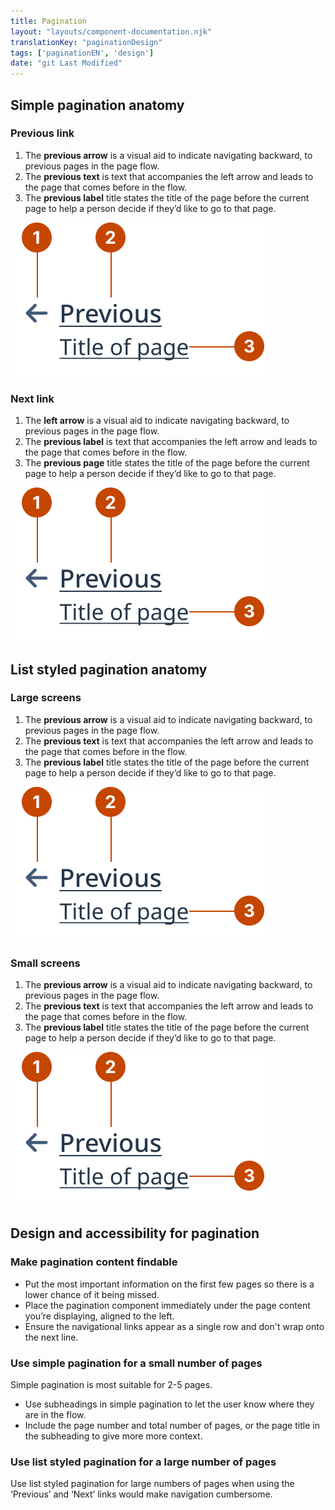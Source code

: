 ```yaml
---
title: Pagination
layout: "layouts/component-documentation.njk"
translationKey: "paginationDesign"
tags: ['paginationEN', 'design']
date: "git Last Modified"
---
```


## Simple pagination anatomy

### Previous link

<ol class="anatomy-list">
  <li>The <strong>previous arrow</strong> is a visual aid to indicate navigating backward, to previous pages in the page flow.</li>
  <li>The <strong>previous text</strong> is text that accompanies the left arrow and leads to the page that comes before in the flow.</li>
  <li>The <strong>previous label</strong> title states the title of the page before the current page to help a person decide if they’d like to go to that page.</li>
</ol>

<img class="b-sm b-default p-400 mb-500" src="/images/en/components/anatomy/gcds-pagination-simple-previous-anatomy.svg" alt="An image of the anatomy." />

### Next link

<ol class="anatomy-list" style="--start-value: 4">
  <li>The <strong>left arrow</strong> is a visual aid to indicate navigating backward, to previous pages in the page flow.</li>
  <li>The <strong>previous label</strong> is text that accompanies the left arrow and leads to the page that comes before in the flow.</li>
  <li>The <strong>previous page</strong> title states the title of the page before the current page to help a person decide if they’d like to go to that page.</li>
</ol>

<img class="b-sm b-default p-400" src="/images/en/components/anatomy/gcds-pagination-simple-previous-anatomy.svg" alt="An image of the anatomy." />

## List styled pagination anatomy

### Large screens

<ol class="anatomy-list">
  <li>The <strong>previous arrow</strong> is a visual aid to indicate navigating backward, to previous pages in the page flow.</li>
  <li>The <strong>previous text</strong> is text that accompanies the left arrow and leads to the page that comes before in the flow.</li>
  <li>The <strong>previous label</strong> title states the title of the page before the current page to help a person decide if they’d like to go to that page.</li>
</ol>

<img class="b-sm b-default p-400 mb-500" src="/images/en/components/anatomy/gcds-pagination-simple-previous-anatomy.svg" alt="An image of the anatomy." />

### Small screens

<ol class="anatomy-list">
  <li>The <strong>previous arrow</strong> is a visual aid to indicate navigating backward, to previous pages in the page flow.</li>
  <li>The <strong>previous text</strong> is text that accompanies the left arrow and leads to the page that comes before in the flow.</li>
  <li>The <strong>previous label</strong> title states the title of the page before the current page to help a person decide if they’d like to go to that page.</li>
</ol>

<img class="b-sm b-default p-400 mb-500" src="/images/en/components/anatomy/gcds-pagination-simple-previous-anatomy.svg" alt="An image of the anatomy." />

## Design and accessibility for pagination

### Make pagination content findable

- Put the most important information on the first few pages so there is a lower chance of it being missed.
- Place the pagination component immediately under the page content you’re displaying, aligned to the left.
- Ensure the navigational links appear as a single row and don't wrap onto the next line.

### Use simple pagination for a small number of pages

Simple pagination is most suitable for 2-5 pages.

- Use subheadings in simple pagination to let the user know where they are in the flow.
- Include the page number and total number of pages, or the page title in the subheading to give more more context.

### Use list styled pagination for a large number of pages

Use list styled pagination for large numbers of pages when using the ‘Previous’ and ‘Next’ links would make navigation cumbersome.
